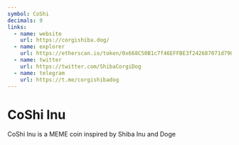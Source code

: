 ```yaml
---
symbol: CoShi
decimals: 9
links:
  - name: website
    url: https://corgishiba.dog/
  - name: explorer
    url: https://etherscan.io/token/0x668C50B1c7f46EFFBE3f242687071d7908AAB00A
  - name: twitter
    url: https://twitter.com/ShibaCorgiDog
  - name: telegram
    url: https://t.me/corgishibadog
---
```


# CoShi Inu

CoShi Inu is a MEME coin inspired by Shiba Inu and Doge
